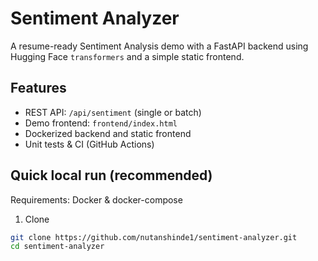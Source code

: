 # Sentiment Analyzer
 
A resume-ready Sentiment Analysis demo with a FastAPI backend using Hugging Face `transformers` and a simple static frontend.
 
## Features 
- REST API: `/api/sentiment` (single or batch)
- Demo frontend: `frontend/index.html`
- Dockerized backend and static frontend 
- Unit tests & CI (GitHub Actions)

## Quick local run (recommended)
Requirements: Docker & docker-compose

1. Clone
```bash
git clone https://github.com/nutanshinde1/sentiment-analyzer.git
cd sentiment-analyzer
